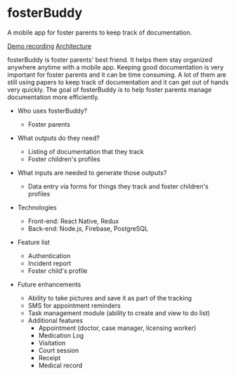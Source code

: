 # fosterBuddy
A mobile app for foster parents to keep track of documentation.

[Demo recording](https://www.youtube.com/watch?v=AnneBSXX4hc)
[Architecture](https://github.com/lukitos/fosterBuddy/blob/master/architecture.png)

fosterBuddy is foster parents' best friend. It helps them stay organized anywhere anytime with a mobile app. Keeping good documentation is very important for foster parents and it can be time consuming. A lot of them are still using papers to keep track of documentation and it can get out of hands very quickly. The goal of fosterBuddy is to help foster parents manage documentation more efficiently.

* Who uses fosterBuddy?
    * Foster parents

* What outputs do they need?
    * Listing of documentation that they track
    * Foster children's profiles

* What inputs are needed to generate those outputs?
    * Data entry via forms for things they track and foster children's profiles

* Technologies
    * Front-end: React Native, Redux
    * Back-end: Node.js, Firebase, PostgreSQL

* Feature list
    * Authentication
    * Incident report
    * Foster child's profile

* Future enhancements
    * Ability to take pictures and save it as part of the tracking
    * SMS for appointment reminders
    * Task management module (ability to create and view to do list)
    * Additional features
        * Appointment (doctor, case manager, licensing worker)
        * Medication Log
        * Visitation
        * Court session
        * Receipt
        * Medical record


